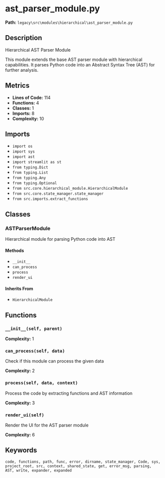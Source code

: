 # ast_parser_module.py

**Path:** `legacy\src\modules\hierarchical\ast_parser_module.py`

## Description

Hierarchical AST Parser Module

This module extends the base AST parser module with hierarchical capabilities.
It parses Python code into an Abstract Syntax Tree (AST) for further analysis.

## Metrics

- **Lines of Code:** 114
- **Functions:** 4
- **Classes:** 1
- **Imports:** 8
- **Complexity:** 10

## Imports

- `import os`
- `import sys`
- `import ast`
- `import streamlit as st`
- `from typing.Dict`
- `from typing.List`
- `from typing.Any`
- `from typing.Optional`
- `from src.core.hierarchical_module.HierarchicalModule`
- `from src.core.state_manager.state_manager`
- `from src.imports.extract_functions`

## Classes

### ASTParserModule

Hierarchical module for parsing Python code into AST

#### Methods

- `__init__`
- `can_process`
- `process`
- `render_ui`

#### Inherits From

- `HierarchicalModule`

## Functions

### `__init__(self, parent)`

**Complexity:** 1

### `can_process(self, data)`

Check if this module can process the given data

**Complexity:** 2

### `process(self, data, context)`

Process the code by extracting functions and AST information

**Complexity:** 3

### `render_ui(self)`

Render the UI for the AST parser module

**Complexity:** 6

## Keywords

`code, functions, path, func, error, dirname, state_manager, Code, sys, project_root, src, context, shared_state, get, error_msg, parsing, AST, write, expander, expanded`

